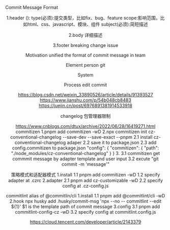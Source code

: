 Commit Message Format
<header>
<blank line>
<body>
<blank line>
<footer>

1.header
<type>(<scope>):<subject>
type(必须):提交类型，比如fix、bug、feature
scope:影响范围，比如html、css、javascript、模块、组件
subject(必须):简短描述

2.body
详细描述

3.footer
breaking change
issue

Motivation
unified the format of commit message in team

Element
    person
    git

System

Process
    edit
    commit


https://blog.csdn.net/weixin_33890526/article/details/91393527
https://www.jianshu.com/p/54b048cb8483
https://juejin.cn/post/6976891381914533918

changelog
包管理器限制

https://www.cnblogs.com/dtux/archive/2022/06/28/16419271.html
commitizen
1.pnpm add commitizen -wD
2.npx commitizen init cz-conventional-changelog --save-dev --save-exact --pnpm
 2.1 install cz-conventional-changelog adaper
 2.2 save it to package.json
 2.3 add config.commitizen to package.json
 "config": {
  "commitizen": {
    "path": "./node_modules/cz-conventional-changelog"
  }
 }
3.
 3.1 commitizen get commmit message by adapter template and user input
 3.2 excute "git commit -m 'message'"

策略模式和适配器模式
 1.install
  1.1 pnpm add commitizen -wD
  1.2 specify adapter at .czrc
 2.adapter
  2.1 pnpm add cz-customizable -wD
  2.2 specify config at .cz-config.js

commitlint alias of @commitlin/cli
1.install
 1.1 pnpm add @commitlint/cli -wD
2.hook
 npx husky add .husky/commit-msg  'npx --no -- commitlint --edit ${1}'
  $1 is the template path of commit message
3.config
 3.1 pnpm add commitlint-config-cz -wD
 3.2 specify config at commitlint.config.js


 https://cloud.tencent.com/developer/article/2143379
